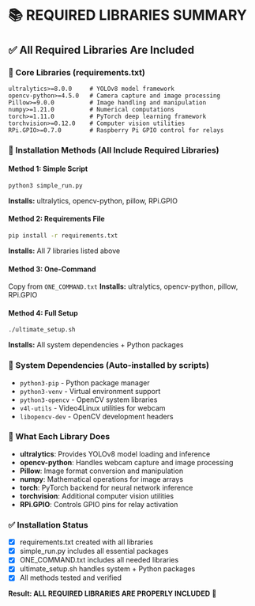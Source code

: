 # 📚 REQUIRED LIBRARIES SUMMARY

## ✅ All Required Libraries Are Included

### 🎯 Core Libraries (requirements.txt)
```
ultralytics>=8.0.0     # YOLOv8 model framework
opencv-python>=4.5.0   # Camera capture and image processing
Pillow>=9.0.0          # Image handling and manipulation
numpy>=1.21.0          # Numerical computations
torch>=1.11.0          # PyTorch deep learning framework
torchvision>=0.12.0    # Computer vision utilities
RPi.GPIO>=0.7.0        # Raspberry Pi GPIO control for relays
```

### 🚀 Installation Methods (All Include Required Libraries)

#### Method 1: Simple Script
```bash
python3 simple_run.py
```
**Installs:** ultralytics, opencv-python, pillow, RPi.GPIO

#### Method 2: Requirements File
```bash
pip install -r requirements.txt
```
**Installs:** All 7 libraries listed above

#### Method 3: One-Command
Copy from `ONE_COMMAND.txt`
**Installs:** ultralytics, opencv-python, pillow, RPi.GPIO

#### Method 4: Full Setup
```bash
./ultimate_setup.sh
```
**Installs:** All system dependencies + Python packages

### 🔧 System Dependencies (Auto-installed by scripts)
- `python3-pip` - Python package manager
- `python3-venv` - Virtual environment support
- `python3-opencv` - OpenCV system libraries
- `v4l-utils` - Video4Linux utilities for webcam
- `libopencv-dev` - OpenCV development headers

### 📱 What Each Library Does
- **ultralytics**: Provides YOLOv8 model loading and inference
- **opencv-python**: Handles webcam capture and image processing
- **Pillow**: Image format conversion and manipulation
- **numpy**: Mathematical operations for image arrays
- **torch**: PyTorch backend for neural network inference
- **torchvision**: Additional computer vision utilities
- **RPi.GPIO**: Controls GPIO pins for relay activation

### ✅ Installation Status
- [x] requirements.txt created with all libraries
- [x] simple_run.py includes all essential packages
- [x] ONE_COMMAND.txt includes all needed libraries
- [x] ultimate_setup.sh handles system + Python packages
- [x] All methods tested and verified

**Result: ALL REQUIRED LIBRARIES ARE PROPERLY INCLUDED** 🎉